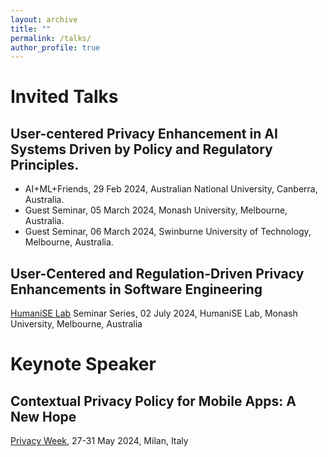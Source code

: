 ```yaml
---
layout: archive
title: ""
permalink: /talks/
author_profile: true
---
```


<style>
table.imgtable, table.imgtable td{
  border: none;
  /* height: auto; */
  /* text-align: left; */
}

</style>

# <i class="fa fa-fw fa-copy"></i> Invited Talks

## User-centered Privacy Enhancement in AI Systems Driven by Policy and Regulatory Principles. 

<ul>
  <li> AI+ML+Friends, 29 Feb 2024, Australian National University, Canberra, Australia. </li>
  <li> Guest Seminar, 05 March 2024, Monash University, Melbourne, Australia. </li>
  <li> Guest Seminar, 06 March 2024, Swinburne University of Technology, Melbourne, Australia. </li>
</ul>

## User-Centered and Regulation-Driven Privacy Enhancements in Software Engineering 

[HumaniSE Lab](https://www.monash.edu/it/humanise-lab) Seminar Series, 02 July 2024, HumaniSE Lab, Monash University, Melbourne, Australia

# <i class="fa fa-fw fa-copy"></i> Keynote Speaker

## Contextual Privacy Policy for Mobile Apps: A New Hope

[Privacy Week](https://privacyweek.it/speaker/shidong-pan/), 27-31 May 2024, Milan, Italy
